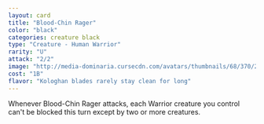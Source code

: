 ```yaml
---
layout: card
title: "Blood-Chin Rager"
color: "black"
categories: creature black
type: "Creature - Human Warrior"
rarity: "U"
attack: "2/2"
image: "http://media-dominaria.cursecdn.com/avatars/thumbnails/68/370/200/283/635618456596883245.png"
cost: "1B"
flavor: "Kologhan blades rarely stay clean for long"
---
```


Whenever Blood-Chin Rager attacks, each Warrior creature you control can't be blocked this turn except by two or more creatures.
